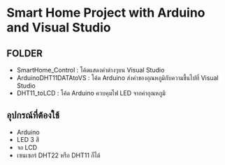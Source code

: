# Smart Home Project with Arduino and Visual Studio

## FOLDER
- SmartHome_Control : โค้ดแสดงค่าต่างๆบน Visual Studio 
- ArduinoDHT11DATAtoVS : โค้ด Arduino ส่งค่าของอุณหภูมิกับความชื้นไปที่ Visual Studio
- DHT11_toLCD : โค้ด Arduino ควบคุมไฟ LED จากค่าอุณหภูมิ

## อุปกรณ์ที่ต้องใช้
- Arduino
- LED 3 สี
- จอ LCD
- เซนเซอร์ DHT22 หรือ DHT11 ก็ได้